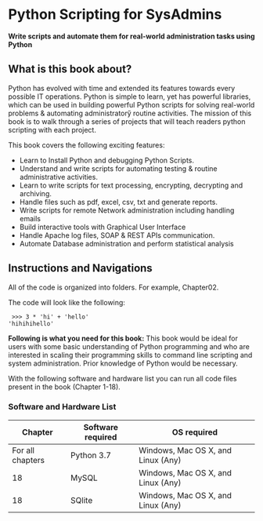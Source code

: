 # Python Scripting for SysAdmins


**Write scripts and automate them for real-world administration tasks using Python**

## What is this book about?
Python has evolved with time and extended its features towards every possible IT operations. Python is simple to learn, yet has powerful libraries, which can be used in building powerful Python scripts for solving real-world problems &amp; automating administratorӳ routine activities. The mission of this book is to walk through a series of projects that will teach readers python scripting with each project.

This book covers the following exciting features:
* Learn to Install Python and debugging Python Scripts. 
* Understand and write scripts for automating testing & routine administrative activities. 
* Learn to write scripts for text processing, encrypting, decrypting and archiving. 
* Handle files such as pdf, excel, csv, txt and generate reports. 
* Write scripts for remote Network administration including handling emails 
* Build interactive tools with Graphical User Interface 
* Handle Apache log files, SOAP & REST APIs communication. 
* Automate Database administration and perform statistical analysis 



## Instructions and Navigations
All of the code is organized into folders. For example, Chapter02.

The code will look like the following:
```
 >>> 3 * 'hi' + 'hello'
'hihihihello' 
```

**Following is what you need for this book:**
This book would be ideal for users with some basic understanding of Python programming and who are interested in scaling their programming skills to command line scripting and system administration.  Prior knowledge of Python would be necessary.

With the following software and hardware list you can run all code files present in the book (Chapter 1-18).
### Software and Hardware List
| Chapter | Software required | OS required |
| -------- | ------------------------------------ | ----------------------------------- |
| For all chapters | Python 3.7 | Windows, Mac OS X, and Linux (Any) |
| 18 | MySQL | Windows, Mac OS X, and Linux (Any) |
| 18 | SQlite | Windows, Mac OS X, and Linux (Any) |



